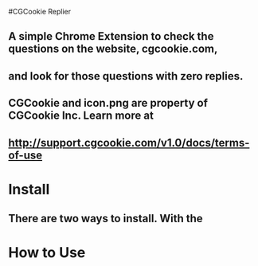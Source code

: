 #CGCookie Replier

## A simple Chrome Extension to check the questions on the website, cgcookie.com,
## and look for those questions with zero replies.

## CGCookie and icon.png are property of CGCookie Inc. Learn more at
## http://support.cgcookie.com/v1.0/docs/terms-of-use

# Install

## There are two ways to install. With the

# How to Use

##
